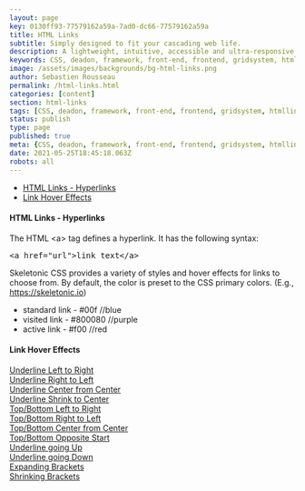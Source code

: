 ```yaml
---
layout: page
key: 0130ff93-77579162a59a-7ad0-dc66-77579162a59a
title: HTML Links
subtitle: Simply designed to fit your cascading web life.
description: A lightweight, intuitive, accessible and ultra-responsive CSS Framework to streamline your Digital and Mobile Web development needs.
keywords: CSS, deadon, framework, front-end, frontend, gridsystem, htmllinks, lightweight, mobile-first, modern, responsive, semantic, skeletonic, skeletonic.css, style-agnostic, typography
image: /assets/images/backgrounds/bg-html-links.png
author: Sebastien Rousseau
permalink: /html-links.html
categories: [content]
section: html-links
tags: [CSS, deadon, framework, front-end, frontend, gridsystem, htmllinks, lightweight, mobile-first, modern, responsive, semantic, skeletonic, skeletonic.css, style-agnostic, typography]
status: publish
type: page
published: true
meta: {CSS, deadon, framework, front-end, frontend, gridsystem, htmllinks, lightweight, mobile-first, modern, responsive, semantic, skeletonic, skeletonic.css, style-agnostic, typography}
date: 2021-05-25T18:45:18.063Z
robots: all
---
```

<!-- HTML Links -->
<section class="grid-flex text-left">
    <div class="flex-3">
        <nav class="nav-page" aria-label="{{page.title}} Navigation"> 
            <ul class="disc"> 
                <li><a href="#{{'HTML Links - Hyperlinks' | downcase | replace: ' ', '-' }}">HTML Links - Hyperlinks</a></li>
                <li><a href="#{{'Link Hover Effects' | downcase | replace: ' ', '-' }}">Link Hover Effects</a></li>
            </ul> 
        </nav>
    </div>
    <div class="flex-9" markdown="1"> 

#### HTML Links - Hyperlinks


The HTML &lt;a&gt; tag defines a hyperlink. It has the following syntax:


<pre>&lt;a href=&quot;url&quot;&gt;link text&lt;/a&gt;</pre>

Skeletonic CSS provides a variety of styles and hover effects for links to choose from. By default, the color is preset to the CSS primary colors. (E.g., <a href="https://skeletonic.io">https://skeletonic.io</a>)

<ul>
    <li style="list-style: disc;">standard link - <span class="color-blue">#00f //blue</span></li>
    <li style="list-style: disc;">visited link - <span class="color-purple">#800080 //purple</span></li>
    <li style="list-style: disc;">active link - <span class="color-red">#f00 //red</span></li>
</ul>        

#### Link Hover Effects

<section class="grid-flex text-left">
    <div class="flex-3"><a class="link-1" href="">Underline Left to Right</a></div>
    <div class="flex-3"><a class="link-2" href="">Underline Right to Left</a></div>
    <div class="flex-3"><a class="link-3" href="">Underline Center from Center</a></div>
</section>
<section class="grid-flex text-left">
    <div class="flex-3"><a class="link-4" href="">Underline Shrink to Center</a></div>
    <div class="flex-3"><a class="link-5" href="">Top/Bottom Left to Right</a></div>
    <div class="flex-3"><a class="link-6" href="">Top/Bottom Right to Left</a></div>
</section>
<section class="grid-flex text-left">
    <div class="flex-3"><a class="link-7" href="">Top/Bottom Center from Center</a></div>
    <div class="flex-3"><a class="link-8" href="">Top/Bottom Opposite Start</a></div>
    <div class="flex-3"><a class="link-9" href="">Underline going Up</a></div>
</section>
<section class="grid-flex text-left">
    <div class="flex-3"><a class="link-10" href="">Underline going Down </a></div>
    <div class="flex-3"><a class="link-11" href="">Expanding Brackets</a></div>
    <div class="flex-3"><a class="link-12" href="">Shrinking Brackets</a></div>
</section>
</div>
</section>
<!-- End HTML Links -->